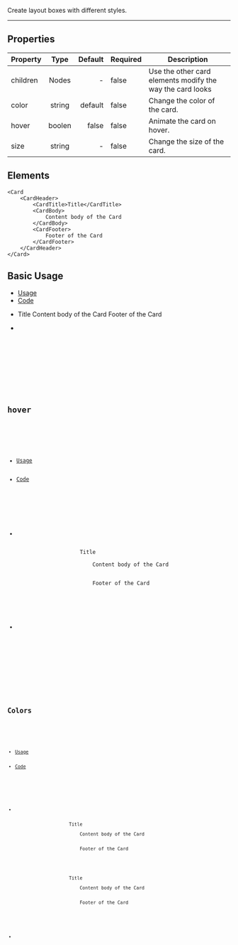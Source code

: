 Create layout boxes with different styles.

-------------
## Properties

| Property     | Type          | Default | Required | Description |
| --------     |:-------------:| -------:| -------- | ----------- |
| children     | Nodes        | -       | false     | Use the other card elements modify the way the card looks |
| color        | string       | default | false     | Change the color of the card. |
| hover        | boolen       | false   | false     | Animate the card on hover. |
| size         | string       | -       | false     | Change the size of the card. |


## Elements

``` tsx
<Card
    <CardHeader>
        <CardTitle>Title</CardTitle>
        <CardBody>
            Content body of the Card
        </CardBody>
        <CardFooter>
            Footer of the Card
        </CardFooter>
    </CardHeader>
</Card>
```

## Basic Usage

<div>
    <ul uk-tab="">
        <li className="uk-active"><a href="#">Usage</a></li>
        <li><a href="#">Code</a></li>
    </ul>
    <ul className="uk-switcher">
        <li>
            <Card>
                <CardHeader>
                    <CardTitle>Title</CardTitle>
                    <CardBody>
                        Content body of the Card
                    </CardBody>
                    <CardFooter>
                        Footer of the Card
                    </CardFooter>
                </CardHeader>
            </Card>
        </li>
        <li>
            <pre>
                <Code code='<Card>
                <CardHeader>
                    <CardTitle>Title</CardTitle>
                    <CardBody>
                        Content body of the Card
                    </CardBody>
                    <CardFooter>
                        Footer of the Card
                    </CardFooter>
                </CardHeader>
            </Card>'
                />
            </pre>
        </li>
    </ul>
</div>

## hover

<div>
    <ul uk-tab="">
        <li className="uk-active"><a href="#">Usage</a></li>
        <li><a href="#">Code</a></li>
    </ul>
    <ul className="uk-switcher">
        <li>
            <Card hover>
                <CardHeader>
                    <CardTitle>Title</CardTitle>
                    <CardBody>
                        Content body of the Card
                    </CardBody>
                    <CardFooter>
                        Footer of the Card
                    </CardFooter>
                </CardHeader>
            </Card>
        </li>
        <li>
            <pre>
                <Code code='<Card hover>
                <CardHeader>
                    <CardTitle>Title</CardTitle>
                    <CardBody>
                        Content body of the Card
                    </CardBody>
                    <CardFooter>
                        Footer of the Card
                    </CardFooter>
                </CardHeader>
            </Card>'
                />
            </pre>
        </li>
    </ul>
</div>

## Colors

<div>
    <ul uk-tab="">
        <li className="uk-active"><a href="#">Usage</a></li>
        <li><a href="#">Code</a></li>
    </ul>
    <ul className="uk-switcher">
        <li>
            <Card size="small" color="primary">
                <CardHeader>
                    <CardTitle>Title</CardTitle>
                    <CardBody>
                        Content body of the Card
                    </CardBody>
                    <CardFooter>
                        Footer of the Card
                    </CardFooter>
                </CardHeader>
            </Card>
            <Card size="small" color="secondary">
                <CardHeader>
                    <CardTitle>Title</CardTitle>
                    <CardBody>
                        Content body of the Card
                    </CardBody>
                    <CardFooter>
                        Footer of the Card
                    </CardFooter>
                </CardHeader>
            </Card>
        </li>
        <li>
            <pre>
                <Code code='<Card size="small" color="primary">
                <CardHeader>
                    <CardTitle>Title</CardTitle>
                    <CardBody>
                        Content body of the Card
                    </CardBody>
                    <CardFooter>
                        Footer of the Card
                    </CardFooter>
                </CardHeader>
            </Card>
            <Card size="small" color="secondary">
                <CardHeader>
                    <CardTitle>Title</CardTitle>
                    <CardBody>
                        Content body of the Card
                    </CardBody>
                    <CardFooter>
                        Footer of the Card
                    </CardFooter>
                </CardHeader>
            </Card>'
                />
            </pre>
        </li>
    </ul>
</div>
